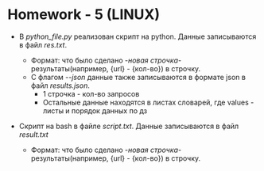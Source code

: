 # Homework - 5 (LINUX)

- В _python_file.py_ реализован скрипт на python. Данные записываются в файл _res.txt_.
    - Формат: что было сделано -_новая строчка_- результаты(например, {url} - {кол-во}) в строчку.
    - С флагом _--json_ данные также записываются в формате json в файл _results.json_.
        - 1 строчка - кол-во запросов
        - Остальные данные находятся в листах словарей, где values - листы и порядок данных по дз

- Скрипт на bash в файле _script.txt_. Данные записываются в файл _result.txt_
    - Формат: что было сделано -_новая строчка_- результаты(например, {url} - {кол-во}) в строчку.